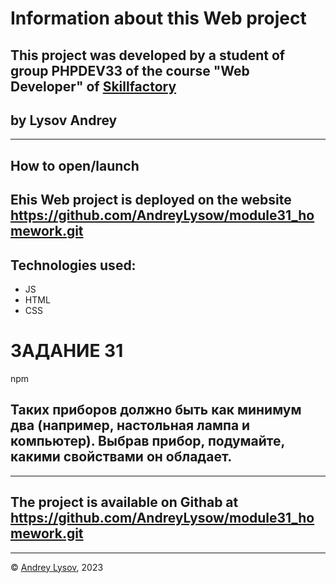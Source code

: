 
# Information about this Web project
## This project  was developed by a student of group PHPDEV33 of the course "Web Developer" of [Skillfactory](www.skillfactory.ru)
## by Lysov Andrey
---
## How to open/launch
## Еhis Web project is deployed on the website https://github.com/AndreyLysow/module31_homework.git
## Technologies used:
* JS
* HTML
* CSS

# ЗАДАНИЕ 31

npm 

## Таких приборов должно быть как минимум два (например, настольная лампа и компьютер). Выбрав прибор, подумайте, какими свойствами он обладает.



---
## The project is available on Githab at https://github.com/AndreyLysow/module31_homework.git
---


© [Andrey Lysov](https://github.com/AndreyLysow), 2023

